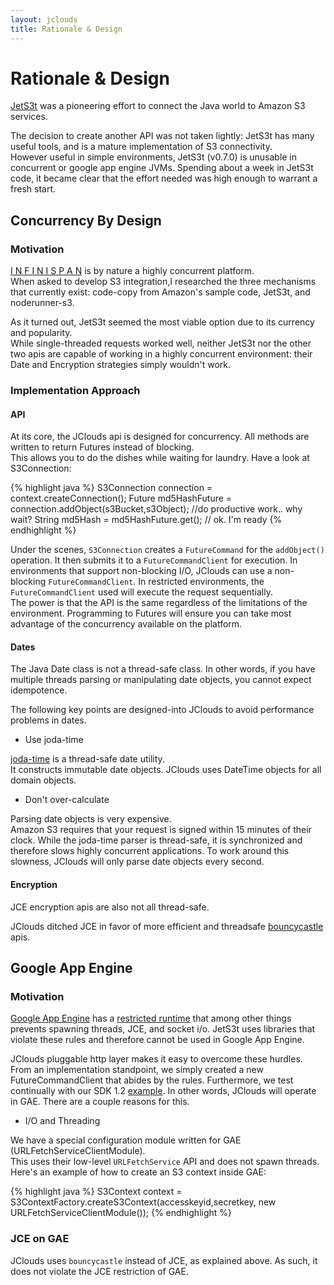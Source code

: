 ```yaml
---
layout: jclouds
title: Rationale & Design
---
```

# Rationale & Design

[JetS3t](https://jets3t.dev.java.net/) was a pioneering effort to connect the Java world to Amazon S3 services.  

The decision to create another API was not taken lightly:  JetS3t has many useful tools, and is a mature
 implementation of S3 connectivity.  
However useful in simple environments, JetS3t (v0.7.0) is unusable in concurrent or google app engine JVMs. 
Spending about a week in JetS3t code, it became clear that the effort needed was high enough to warrant a fresh start.

## Concurrency By Design 
### Motivation
[I N F I N I S P A N](http://www.jboss.org/infinispan) is by nature a highly concurrent platform.  
When asked to develop S3 integration,I researched the three mechanisms that currently exist: 
code-copy from Amazon's sample code, JetS3t, and noderunner-s3.  

As it turned out, JetS3t seemed the most viable option due to its currency and popularity.  
While single-threaded requests worked well, neither JetS3t nor the other two apis are capable of working in a highly
 concurrent environment:  their Date and Encryption strategies simply wouldn't work.  

### Implementation Approach

#### API
At its core, the JClouds api is designed for concurrency.  All methods are written to return Futures instead of blocking.  
This allows you to do the dishes while waiting for laundry.   Have a look at S3Connection:

{% highlight java %}
S3Connection connection = context.createConnection();
Future<String> md5HashFuture = connection.addObject(s3Bucket,s3Object);
//do productive work.. why wait?
String  md5Hash =  md5HashFuture.get();  // ok. I'm ready
{% endhighlight %}

Under the scenes, `S3Connection` creates a `FutureCommand` for the `addObject()` operation.
It then submits it to a `FutureCommandClient` for execution.
In environments that support non-blocking I/O, JClouds can use a non-blocking `FutureCommandClient`.
In restricted environments, the `FutureCommandClient` used will execute the request sequentially.  
The power is that the API is the same regardless of the limitations of the environment. 
 Programming to Futures will ensure you can take most advantage of the concurrency available on the platform.

#### Dates
The Java Date class is not a thread-safe class. In other words, if you have multiple 
threads parsing or manipulating date objects, you cannot expect idempotence.  

The following key points are designed-into JClouds to avoid performance problems in dates.

* Use joda-time


<!--
	TODO  Fix Jodatime link 
-->
[joda-time](http://joda-time.sourceforge.net/) is a thread-safe date utility.  
It constructs immutable date objects.  JClouds uses DateTime objects for all domain objects. 

* Don't over-calculate

Parsing date objects is very expensive.   
Amazon S3 requires that your request is signed within 15 minutes of their clock. 
 While the joda-time parser is thread-safe, it is synchronized and therefore slows 
highly concurrent applications.  To work around this slowness, JClouds will only 
parse date objects every second. 

#### Encryption
JCE encryption apis are also not all thread-safe. 

JClouds ditched JCE in favor of more efficient and threadsafe [bouncycastle](http://www.bouncycastle.org/) apis.

## Google App Engine
### Motivation
[Google App Engine](http://code.google.com/appengine/) has a 
[restricted runtime](http://code.google.com/appengine/docs/java/runtime.html)
that among other things prevents spawning threads, JCE, and socket i/o. 
JetS3t uses libraries that violate these rules and therefore cannot be used in Google App Engine.

JClouds pluggable http layer makes it easy to overcome these hurdles.  
From an implementation standpoint, we simply created a new FutureCommandClient that abides by the rules.
Furthermore, we test continually with our SDK 1.2 [example](http://jclouds.googlecode.com/svn/trunk/samples/googleappengine/).
In other words, JClouds will operate in GAE.  There are a couple reasons for this.

* I/O and Threading

We have a special configuration module written for GAE (URLFetchServiceClientModule).  
This uses their low-level `URLFetchService`
API and does not spawn threads. Here's an example of how to create an S3 context inside GAE:

{% highlight java %}
        S3Context context = S3ContextFactory.createS3Context(accesskeyid,secretkey, new URLFetchServiceClientModule());
{% endhighlight %}

### JCE on GAE

JClouds uses `bouncycastle` instead of JCE, as explained above.  As such, it does not violate the JCE restriction of GAE.
